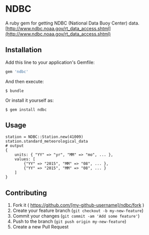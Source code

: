 # NDBC

A ruby gem for getting NDBC (National Data Buoy Center) data.
[http://www.ndbc.noaa.gov/rt_data_access.shtml](http://www.ndbc.noaa.gov/rt_data_access.shtml)

## Installation

Add this line to your application's Gemfile:

```ruby
gem 'ndbc'
```

And then execute:

    $ bundle

Or install it yourself as:

    $ gem install ndbc

## Usage

```
station = NDBC::Station.new(41009)
station.standard_meteorological_data
# output
{
    units: { "YY" => "yr", "MM" => "mo", ... },
    values: [
        {"YY" => "2015", "MM" => "08", ... },
        {"YY" => "2015", "MM" => "08", ... }
    ]
}
```

## Contributing

1. Fork it ( https://github.com/[my-github-username]/ndbc/fork )
2. Create your feature branch (`git checkout -b my-new-feature`)
3. Commit your changes (`git commit -am 'Add some feature'`)
4. Push to the branch (`git push origin my-new-feature`)
5. Create a new Pull Request
